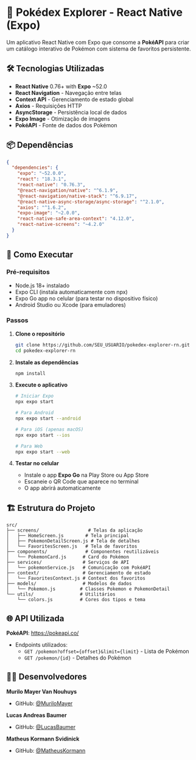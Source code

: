 # 🔴 Pokédex Explorer - React Native (Expo)

Um aplicativo React Native com Expo que consome a **PokéAPI** para criar um catálogo interativo de Pokémon com sistema de favoritos persistente.

## 🛠️ Tecnologias Utilizadas

- **React Native** 0.76+ with **Expo** ~52.0
- **React Navigation** - Navegação entre telas
- **Context API** - Gerenciamento de estado global
- **Axios** - Requisições HTTP
- **AsyncStorage** - Persistência local de dados
- **Expo Image** - Otimização de imagens
- **PokéAPI** - Fonte de dados dos Pokémon

## 📦 Dependências

```json
{
  "dependencies": {
    "expo": "~52.0.0",
    "react": "18.3.1",
    "react-native": "0.76.3",
    "@react-navigation/native": "^6.1.9",
    "@react-navigation/native-stack": "^6.9.17",
    "@react-native-async-storage/async-storage": "^2.1.0",
    "axios": "^1.6.2",
    "expo-image": "~2.0.0",
    "react-native-safe-area-context": "4.12.0",
    "react-native-screens": "~4.2.0"
  }
}
```

## 🚀 Como Executar

### Pré-requisitos
- Node.js 18+ instalado
- Expo CLI (instala automaticamente com npx)
- Expo Go app no celular (para testar no dispositivo físico)
- Android Studio ou Xcode (para emuladores)

### Passos

1. **Clone o repositório**
   ```bash
   git clone https://github.com/SEU_USUARIO/pokedex-explorer-rn.git
   cd pokedex-explorer-rn
   ```

2. **Instale as dependências**
   ```bash
   npm install
   ```

3. **Execute o aplicativo**
   ```bash
   # Iniciar Expo
   npx expo start
   
   # Para Android
   npx expo start --android
   
   # Para iOS (apenas macOS)
   npx expo start --ios
   
   # Para Web
   npx expo start --web
   ```

4. **Testar no celular**
   - Instale o app **Expo Go** na Play Store ou App Store
   - Escaneie o QR Code que aparece no terminal
   - O app abrirá automaticamente

## 🏗️ Estrutura do Projeto

```
src/
├── screens/                  # Telas da aplicação
│   ├── HomeScreen.js        # Tela principal
│   ├── PokemonDetailScreen.js # Tela de detalhes
│   └── FavoritesScreen.js   # Tela de favoritos
├── components/              # Componentes reutilizáveis
│   └── PokemonCard.js      # Card do Pokémon
├── services/               # Serviços de API
│   └── pokemonService.js   # Comunicação com PokéAPI
├── context/                # Gerenciamento de estado
│   └── FavoritesContext.js # Context dos favoritos
├── models/                 # Modelos de dados
│   └── Pokemon.js         # Classes Pokemon e PokemonDetail
└── utils/                 # Utilitários
    └── colors.js          # Cores dos tipos e tema
```

## 🌐 API Utilizada

**PokéAPI**: https://pokeapi.co/
- Endpoints utilizados:
  - `GET /pokemon?offset={offset}&limit={limit}` - Lista de Pokémon
  - `GET /pokemon/{id}` - Detalhes do Pokémon

## 👨‍💻 Desenvolvedores

**Murilo Mayer Van Nouhuys**
- GitHub: [@MuriloMayer](https://github.com/murilomayer)

**Lucas Andreas Baumer**
- GitHub: [@LucasBaumer](https://github.com/lucasbaumer)

**Matheus Kormann Svidinick**
- GitHub: [@MatheusKormann](https://github.com/matheuskormann)

